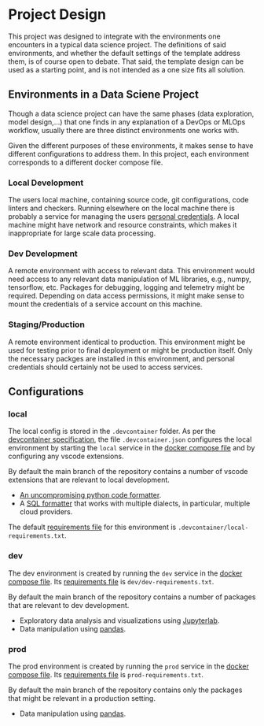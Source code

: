 # Project Design

This project was designed to integrate with the environments one encounters in a typical data science project. The definitions of said environments, and whether the default settings of the template address them, is of course open to debate. That said, the template design can be used as a starting point, and is not intended as a one size fits all solution.

## Environments in a Data Sciene Project

Though a data science project can have the same phases (data exploration, model design,...) that one finds in any explanation of a DevOps or MLOps workflow, usually there are three distinct environments one works with.

Given the different purposes of these environments, it makes sense to have different configurations to address them. In this project, each environment corresponds to a different docker compose file.

### Local Development

The users local machine, containing source code, git configurations, code linters and checkers. Running elsewhere on the local machine there is probably a service for managing the users [personal credentials](../additional_features/accessing_credentials.md). A local machine might have network and resource constraints, which makes it inappropriate for large scale data processing.

### Dev Development

A remote environment with access to relevant data. This environment would need access to any relevant data manipulation of ML libraries, e.g., numpy, tensorflow, etc. Packages for debugging, logging and telemetry might be required. Depending on data access permissions, it might make sense to mount the credentials of a service account on this machine.

### Staging/Production

A remote environment identical to production. This environment might be used for testing prior to final deployment or might be production itself. Only the necessary packges are installed in this environment, and personal credentials should certainly not be used to access services.

## Configurations

### local

The local config is stored in the `.devcontainer` folder. As per the [devcontainer specification](https://containers.dev/implementors/spec/), the file `.devcontainer.json` configures the local environment by starting the `local` service in the [docker compose file](https://github.com/mark-curran/data-science-project-template/blob/main/docker-compose.yml) and by configuring any vscode extensions.

By default the main branch of the repository contains a number of vscode extensions that are relevant to local development.

* [An uncompromising python code formatter](https://github.com/psf/black).
* A [SQL formatter](https://docs.sqlfluff.com/en/stable/index.html) that works with multiple dialects,  in particular, multiple cloud providers.

The default [requirements file](../additional_features/editing_requirements.md) for this environment is `.devcontainer/local-requirements.txt`.

### dev

The dev environment is created by running the `dev` service in the [docker compose file](https://github.com/mark-curran/data-science-project-template/blob/main/docker-compose.yml). Its [requirements file](../additional_features/editing_requirements.md) is `dev/dev-requirements.txt`.

By default the main branch of the repository contains a number of packages that are relevant to dev development.

* Exploratory data analysis and visualizations using [Jupyterlab](https://jupyterlab.readthedocs.io/en/stable/index.html).
* Data manipulation using [pandas](https://pandas.pydata.org/).

### prod

The prod environment is created by running the `prod` service in the [docker compose file](https://github.com/mark-curran/data-science-project-template/blob/main/docker-compose.yml). Its [requirements file](../additional_features/editing_requirements.md) is `prod-requirements.txt`.

By default the main branch of the repository contains only the packages that might be relevant in a production setting.

* Data manipulation using [pandas](https://pandas.pydata.org/).
